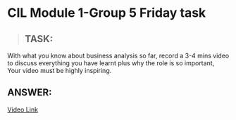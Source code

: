 # CIL Module 1-Group 5 Friday task

> ## **TASK:**

With what you know about business analysis so far, record a 3-4 mins video to discuss everything you have learnt plus why the role is so important, Your video must be highly inspiring.

## **ANSWER:**

[Video Link]()